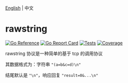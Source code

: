 [English](README.md) | 中文

# rawstring

[![Go Reference](https://pkg.go.dev/badge/trpc.group/trpc-go/trpc-codec/rawstring.svg)](https://pkg.go.dev/trpc.group/trpc-go/trpc-codec/rawstring)
[![Go Report Card](https://goreportcard.com/badge/trpc.group/trpc-go/trpc-codec/rawstring)](https://goreportcard.com/report/trpc.group/trpc-go/trpc-codec/rawstring)
[![Tests](https://github.com/trpc-ecosystem/go-codec/actions/workflows/rawstring.yml/badge.svg)](https://github.com/trpc-ecosystem/go-codec/actions/workflows/rawstring.yml)
[![Coverage](https://codecov.io/gh/trpc-ecosystem/go-codec/branch/main/graph/badge.svg?flag=rawstring&precision=2)](https://app.codecov.io/gh/trpc-ecosystem/go-codec/tree/main/rawstring)

rawstring 协议是一种简单的基于 tcp 的调用协议

其数据格式为：字符串 `"(a=b&c=d)\n"`

结尾默认是 `"\n"`，响应回复 `"result=0&...\n"`
